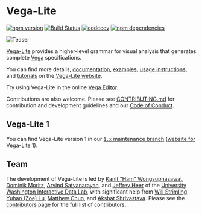 # Vega-Lite

[![npm version](https://img.shields.io/npm/v/vega-lite.svg)](https://www.npmjs.com/package/vega-lite)
[![Build Status](https://travis-ci.org/vega/vega-lite.svg?branch=v2)](https://travis-ci.org/vega/vega-lite)
[![codecov](https://codecov.io/gh/vega/vega-lite/branch/v2/graph/badge.svg)](https://codecov.io/gh/vega/vega-lite)
[![npm dependencies](https://david-dm.org/vega/vega-lite.svg)](https://www.npmjs.com/package/vega-lite)

![Teaser](site/static/teaser.png)

[Vega-Lite](https://vega.github.io/vega-lite/) provides a higher-level grammar for visual analysis that generates complete [Vega](https://vega.github.io/) specifications.

You can find more details, [documentation](https://vega.github.io/vega-lite/docs/), [examples](https://vega.github.io/vega-lite/examples/), [usage instructions](https://vega.github.io/vega-lite/usage/embed.html), and [tutorials](https://vega.github.io/vega-lite/tutorials/getting_started.html) on the [Vega-Lite website](https://vega.github.io/vega-lite/).

Try using Vega-Lite in the online [Vega Editor](https://vega.github.io/editor/#/custom/vega-lite).

Contributions are also welcome. Please see [CONTRIBUTING.md](CONTRIBUTING.md) for contribution and development guidelines and our [Code of Conduct](https://vega.github.io/vega/about/code-of-conduct/).

## Vega-Lite 1

You can find Vega-Lite version 1 in our [`1.x` maintenance branch](https://github.com/vega/vega-lite/tree/1.x) ([website for Vega-Lite 1](https://vega.github.io/vega-lite-v1/)).

## Team

The development of Vega-Lite is led by [Kanit "Ham" Wongsuphasawat](https://twitter.com/kanitw), [Dominik Moritz](https://twitter.com/domoritz), [Arvind Satyanarayan](https://twitter.com/arvindsatya1), and [Jeffrey Heer](https://twitter.com/jeffrey_heer) of the [University Washington Interactive Data Lab](https://idl.cs.washington.edu), with significant help from [Will Strimling](https://willium.com), [Yuhan (Zoe) Lu](https://github.com/YuhanLu), [Matthew Chun](http://mattwchun.com/), and [Akshat Shrivastava](https://github.com/AkshatSh).
Please see the [contributors page](https://github.com/vega/vega-lite/graphs/contributors) for the full list of contributors.
